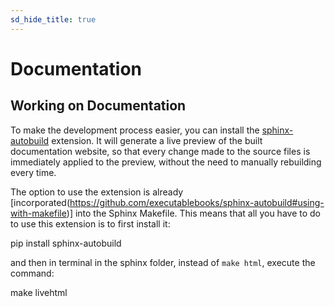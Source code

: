 ```yaml
---
sd_hide_title: true
---
```

# Documentation

## Working on Documentation

To make the development process easier, you can install the 
[sphinx-autobuild](https://github.com/executablebooks/sphinx-autobuild) extension.
It will generate a live preview of the built documentation website,
so that every change made to the source files is immediately applied to the preview,
without the need to manually rebuilding every time.

The option to use the extension is already [incorporated(https://github.com/executablebooks/sphinx-autobuild#using-with-makefile)] 
into the Sphinx Makefile.
This means that all you have to do to use this extension is to first install it:

pip install sphinx-autobuild

and then in terminal in the sphinx folder, instead of `make html`, execute the command:

make livehtml


